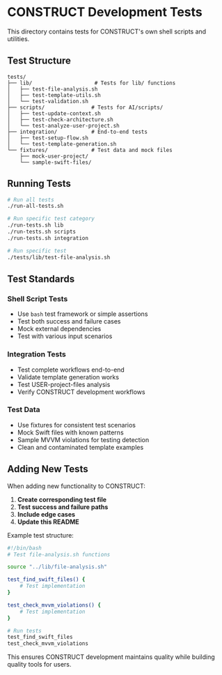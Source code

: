# CONSTRUCT Development Tests

This directory contains tests for CONSTRUCT's own shell scripts and utilities.

## Test Structure

```
tests/
├── lib/                    # Tests for lib/ functions
│   ├── test-file-analysis.sh
│   ├── test-template-utils.sh
│   └── test-validation.sh
├── scripts/               # Tests for AI/scripts/
│   ├── test-update-context.sh
│   ├── test-check-architecture.sh
│   └── test-analyze-user-project.sh
├── integration/           # End-to-end tests
│   ├── test-setup-flow.sh
│   └── test-template-generation.sh
└── fixtures/              # Test data and mock files
    ├── mock-user-project/
    └── sample-swift-files/
```

## Running Tests

```bash
# Run all tests
./run-all-tests.sh

# Run specific test category
./run-tests.sh lib
./run-tests.sh scripts
./run-tests.sh integration

# Run specific test
./tests/lib/test-file-analysis.sh
```

## Test Standards

### Shell Script Tests
- Use `bash` test framework or simple assertions
- Test both success and failure cases
- Mock external dependencies
- Test with various input scenarios

### Integration Tests
- Test complete workflows end-to-end
- Validate template generation works
- Test USER-project-files analysis
- Verify CONSTRUCT development workflows

### Test Data
- Use fixtures for consistent test scenarios
- Mock Swift files with known patterns
- Sample MVVM violations for testing detection
- Clean and contaminated template examples

## Adding New Tests

When adding new functionality to CONSTRUCT:

1. **Create corresponding test file**
2. **Test success and failure paths**
3. **Include edge cases**
4. **Update this README**

Example test structure:
```bash
#!/bin/bash
# Test file-analysis.sh functions

source "../lib/file-analysis.sh"

test_find_swift_files() {
    # Test implementation
}

test_check_mvvm_violations() {
    # Test implementation  
}

# Run tests
test_find_swift_files
test_check_mvvm_violations
```

This ensures CONSTRUCT development maintains quality while building quality tools for users.